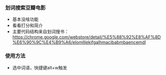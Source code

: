 ### 划词搜索豆瓣电影

* 基本没啥功能
* 看看打分和简介
* 主要代码结构来自划词搜书：https://chrome.google.com/webstore/detail/%E5%88%92%E8%AF%8D%E6%90%9C%E4%B9%A6/elomlllekifgalhmacibabmbaencemdl

### 使用方法
* 选中词语，快捷键alt+w触发


